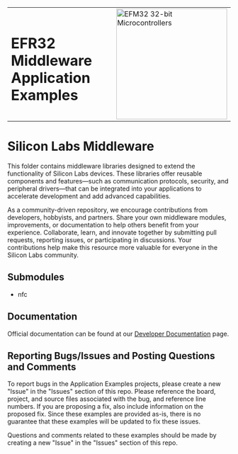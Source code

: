 <table border="0">
  <tr>
    <td align="left" valign="middle">
    <h1>EFR32 Middleware Application Examples</h1>
  </td>
  <td align="left" valign="middle">
    <a href="https://www.silabs.com/wireless">
      <img src="http://pages.silabs.com/rs/634-SLU-379/images/WGX-transparent.png"  title="Silicon Labs Gecko and Wireless Gecko MCUs" alt="EFM32 32-bit Microcontrollers" width="250"/>
    </a>
  </td>
  </tr>
</table>

# Silicon Labs Middleware #

This folder contains middleware libraries designed to extend the functionality of Silicon Labs devices. These libraries offer reusable components and features—such as communication protocols, security, and peripheral drivers—that can be integrated into your applications to accelerate development and add advanced capabilities.

As a community-driven repository, we encourage contributions from developers, hobbyists, and partners. Share your own middleware modules, improvements, or documentation to help others benefit from your experience. Collaborate, learn, and innovate together by submitting pull requests, reporting issues, or participating in discussions. Your contributions help make this resource more valuable for everyone in the Silicon Labs community.

## Submodules ##

- nfc

## Documentation ##

Official documentation can be found at our [Developer Documentation](https://docs.silabs.com/) page.

## Reporting Bugs/Issues and Posting Questions and Comments ##

To report bugs in the Application Examples projects, please create a new "Issue" in the "Issues" section of this repo. Please reference the board, project, and source files associated with the bug, and reference line numbers. If you are proposing a fix, also include information on the proposed fix. Since these examples are provided as-is, there is no guarantee that these examples will be updated to fix these issues.

Questions and comments related to these examples should be made by creating a new "Issue" in the "Issues" section of this repo.
